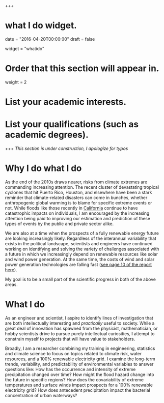 +++
# what I do widget.

date = "2016-04-20T00:00:00"
draft = false

widget = "whatido"

# Order that this section will appear in.
weight = 2

# List your academic interests.

# List your qualifications (such as academic degrees).
 
+++
*This section is under construction, I apologize for typos*

# Why I do what I do
As the end of the 2010s draws nearer, risks from climate extremes are commanding increasing attention. The recent cluster of devastating tropical cyclones that hit Puerto Rico, Houston, and elsewhere have been a stark reminder that climate-related disasters can come in bunches, whether anthropogenic global warming is to blame for specific extreme events or not. While floods like those recently in [California](https://en.wikipedia.org/wiki/2017_California_floods) continue to have catastrophic impacts on individuals, I am encouraged by the increasing attention being paid to improving our estimation and prediction of these types of events by the public and private sector alike.

We are also at a time when the prospects of a fully renewable energy future are looking increasingly likely. Regardless of the interannual variability that exists in the political landscape, scientists and engineers have continued working on identifying and solving the variety of challenges associated with a future in which we increasingly depend on renewable resources like solar and wind power generation. At the same time, the costs of wind and solar power generation technologies are falling fast ([see page 10 of the report here](https://www.lazard.com/perspective/levelized-cost-of-energy-2017/)).

 My goal is to be a small part of the scientific progress in both of the above areas.

# What I do
As an engineer and scientist, I aspire to identify lines of investigation that are both intellectually interesting and *practically* useful to society. While a great deal of innovation has spawned from the physicist, mathematician, or hobby scientists drive to pursue purely intellectual curiosities, I attempt to constrain myself to projects that will have value to stakeholders.  

Broadly, I am a researcher combining my training in engineering, statistics and climate science to focus on topics related to climate risk, water resources, and a 100% renewable electricity grid.
I examine the long-term trends, variability, and predictability of environmental variables to answer questions like: 
How has the occurrence and intensity of extreme precipitation changed over time?
How might the flood hazard change into the future in specific regions?
How does the covariability of extreme temperatures and surface winds impact prospects for a 100% renewable electricity grid?
How does antecedent precipitation impact the bacterial concentration of urban waterways?